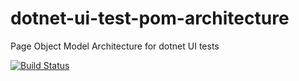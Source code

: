 # dotnet-ui-test-pom-architecture
Page Object Model Architecture for dotnet UI tests

[![Build Status](https://travis-ci.org/peterson3/dotnet-ui-test-pom-architecture.svg?branch=master)](https://github.com/peterson3/dotnet-ui-test-pom-architecture)
